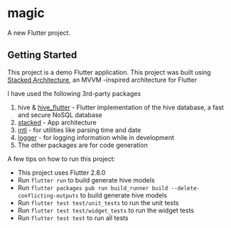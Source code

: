 # magic

A new Flutter project.

## Getting Started

This project is a demo Flutter application.
This project was built using [Stacked Architecture](https://www.notion.so/bushainc/Stacked-Architecture-1f7bfd33e37c41bca3b7f500f159eab8), an MVVM -inspired architecture for Flutter

I have used the following 3rd-party packages
1. hive & [hive_flutter](https://pub.dev/packages/hive_flutter) - Flutter implementation of the hive database, a fast and secure NoSQL database
2. [stacked](https://pub.dev/packages/stacked) - App architecture
3. [intl](https://pub.dev/packages/intl) - for utilities like parsing time and date
4. [logger](https://pub.dev/packages/logger) - for logging information while in development
5. The other packages are for code generation

A few tips on how to run this project:

- This project uses Flutter 2.8.0
- Run `flutter run` to build generate hive models
- Run `flutter packages pub run build_runner build --delete-conflicting-outputs` to build generate hive models
- Run `flutter test test/unit_tests` to run the unit tests
- Run `flutter test test/widget_tests` to run the widget tests
- Run `flutter test test` to run all tests


